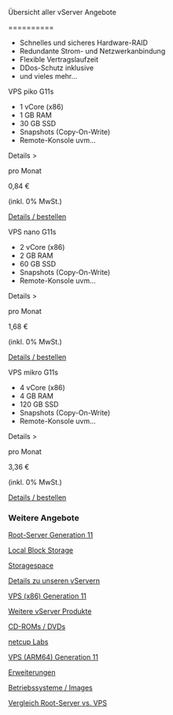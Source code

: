 Übersicht aller vServer Angebote

==========

* Schnelles und sicheres Hardware-RAID
* Redundante Strom- und Netzwerkanbindung
* Flexible Vertragslaufzeit
* DDos-Schutz inklusive
* und vieles mehr...

VPS piko G11s

* 1 vCore (x86)
* 1 GB RAM
* 30 GB SSD
* Snapshots (Copy-On-Write)
* Remote-Konsole uvm...

 Details \>

pro Monat

0,84 €

(inkl. 0% MwSt.)

[Details / bestellen](https://www.netcup.com/de/server/vps/vps-piko-g11s-12m)

VPS nano G11s

* 2 vCore (x86)
* 2 GB RAM
* 60 GB SSD
* Snapshots (Copy-On-Write)
* Remote-Konsole uvm...

 Details \>

pro Monat

1,68 €

(inkl. 0% MwSt.)

[Details / bestellen](https://www.netcup.com/de/server/vps/vps-nano-g11s-6m)

VPS mikro G11s

* 4 vCore (x86)
* 4 GB RAM
* 120 GB SSD
* Snapshots (Copy-On-Write)
* Remote-Konsole uvm...

 Details \>

pro Monat

3,36 €

(inkl. 0% MwSt.)

[Details / bestellen](https://www.netcup.com/de/server/vps/vps-mikro-g11s-3m)

### Weitere Angebote ###

[Root-Server Generation 11](https://www.netcup.com/de/server/root-server)

[Local Block Storage](https://www.netcup.com/de/server/local-block-storage)

[Storagespace](https://www.netcup.com/de/server/server-storage)

[Details zu unseren vServern](https://www.netcup.com/de/server/vserver-guenstig-qualitaet)

[VPS (x86) Generation 11](https://www.netcup.com/de/server/vps)

[Weitere vServer Produkte](https://www.netcup.com/de/server/guenstige-vserver-angebote)

[CD-ROMs / DVDs](https://www.netcup.com/de/server/vserver-images)

[netcup Labs](https://www.netcup.com/de/server/labs)

[VPS (ARM64) Generation 11](https://www.netcup.com/de/server/arm-server)

[Erweiterungen](https://www.netcup.com/de/server/kvm-server-erweiterungen)

[Betriebssysteme / Images](https://www.netcup.com/de/server/vserver-images)

[Vergleich Root-Server vs. VPS](https://www.netcup.com/de/server/vergleich-root-server-vps)
